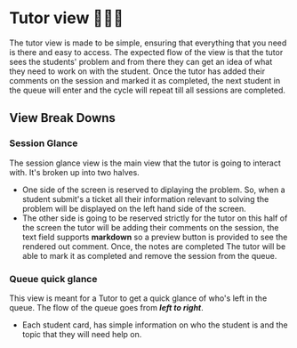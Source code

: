 
# Tutor view 🕵🏽‍♀️

The tutor view is made to be simple, ensuring that everything that you need is there and easy to access. 
The expected flow of the view is that the tutor sees the students' problem and from there they can get an idea of what they need to work on with the student. 
Once the tutor has added their comments on the session and marked it as completed, the next student in the queue will enter and the cycle will repeat till all sessions are completed.


## View Break Downs

### Session Glance
The session glance view is the main view that the tutor is going to interact with. 
It's broken up into two halves.

- One side of the screen is reserved to diplaying the problem. So, when a student submit's a ticket all their information relevant to solving the problem will be displayed on the left hand side of the screen.
- The other side is going to be reserved strictly for the tutor on this half of the screen the tutor will be adding their comments on the session, the text field supports **markdown** so a preview button is provided to see the rendered out comment. Once, the notes are completed The tutor will be able to mark it as completed and remove the session from the queue. 
 
### Queue quick glance
This view is meant for a Tutor to get a quick glance of who's left in the queue. The flow of the queue goes from ***left to right***. 

- Each student card, has simple information on who the student is and the topic that they will need help on. 
